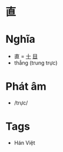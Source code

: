 # 直

# Nghĩa
* 直 = [十](十.md) [目](目.md)
* thẳng (trung trực)

# Phát âm
* /trực/

# Tags
* Hán Việt

